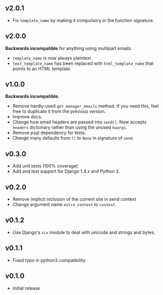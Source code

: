 v2.0.1
------

* Fix `template_name` by making it compulsory in the function signature.

v2.0.0
------

**Backwards incompatible** for anything using multipart emails.

* `template_name` is now always plaintext.
* `text_template_name` has been replaced with `html_template_name` that points
  to an HTML template.

v1.0.0
------

**Backwards incompatible.**

* Remove hardly-used `get_manager_emails` method. If you need this, feel free to
  duplicate it from the previous version.
* Improve docs.
* Change how email headers are passed into `send()`. Now accepts `headers`
  dictionary rather than using the unused `kwargs`.
* Remove psql dependency for tests.
* Change many defaults from `()` to `None` in signature of `send`.

v0.3.0
------

* Add unit tests (100% coverage).
* Add and test support for Django 1.4.x and Python 3.

v0.2.0
------

* Remove implicit inclusion of the current site in send context
* Change argument name `extra_context` to `context`.

v0.1.2
------
* Use Django's `six` module to deal with unicode and strings and bytes.

v0.1.1
------
* Fixed typo in python3 compatibility

v0.1.0
------
* Initial release
